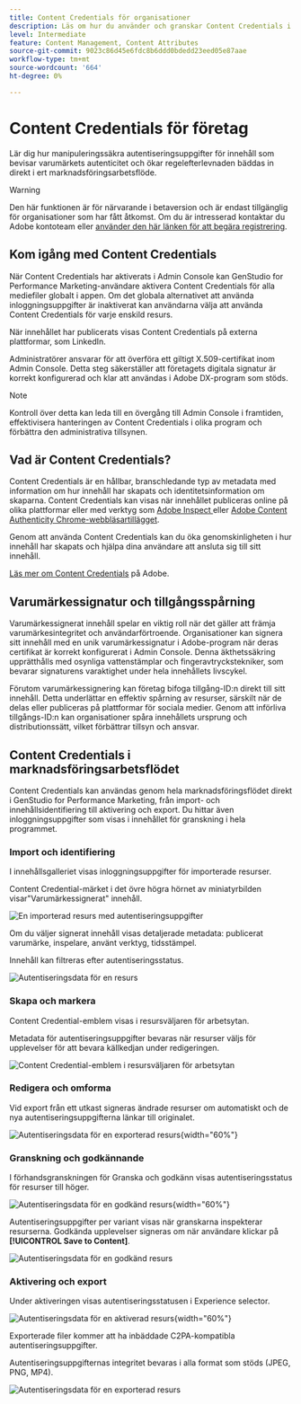 ```yaml
---
title: Content Credentials för organisationer
description: Läs om hur du använder och granskar Content Credentials i GenStudio for Performance Marketing.
level: Intermediate
feature: Content Management, Content Attributes
source-git-commit: 9023c86d45e6fdc8b6ddd0bdedd23eed05e87aae
workflow-type: tm+mt
source-wordcount: '664'
ht-degree: 0%

---
```


# Content Credentials för företag

Lär dig hur manipuleringssäkra autentiseringsuppgifter för innehåll som bevisar varumärkets autenticitet och ökar regelefterlevnaden bäddas in direkt i ert marknadsföringsarbetsflöde.

>[!WARNING]
>
> Den här funktionen är för närvarande i betaversion och är endast tillgänglig för organisationer som har fått åtkomst. Om du är intresserad kontaktar du Adobe kontoteam eller [använder den här länken för att begära registrering](https://www.feedbackprogram.adobe.com/c/a/5aWPEOthrDv22Mf9CyekOy?source=qr).


## Kom igång med Content Credentials

När Content Credentials har aktiverats i Admin Console kan GenStudio for Performance Marketing-användare aktivera Content Credentials för alla mediefiler globalt i appen. Om det globala alternativet att använda inloggningsuppgifter är inaktiverat kan användarna välja att använda Content Credentials för varje enskild resurs.

När innehållet har publicerats visas Content Credentials på externa plattformar, som LinkedIn.

Administratörer ansvarar för att överföra ett giltigt X.509-certifikat inom Admin Console. Detta steg säkerställer att företagets digitala signatur är korrekt konfigurerad och klar att användas i Adobe DX-program som stöds.

>[!NOTE]
>
>Kontroll över detta kan leda till en övergång till Admin Console i framtiden, effektivisera hanteringen av Content Credentials i olika program och förbättra den administrativa tillsynen.

## Vad är Content Credentials? 

Content Credentials är en hållbar, branschledande typ av metadata med information om hur innehåll har skapats och identitetsinformation om skaparna. Content Credentials kan visas när innehållet publiceras online på olika plattformar eller med verktyg som [Adobe Inspect ](https://contentauthenticity.adobe.com/inspect) eller [Adobe Content Authenticity Chrome-webbläsartillägget](https://helpx.adobe.com/creative-cloud/help/cai/adobe-content-authenticity-chrome-browser-extension.html).  

Genom att använda Content Credentials kan du öka genomskinligheten i hur innehåll har skapats och hjälpa dina användare att ansluta sig till sitt innehåll.

[Läs mer om Content Credentials](https://helpx.adobe.com/creative-cloud/help/content-credentials.html) på Adobe.

## Varumärkessignatur och tillgångsspårning

Varumärkessignerat innehåll spelar en viktig roll när det gäller att främja varumärkesintegritet och användarförtroende. Organisationer kan signera sitt innehåll med en unik varumärkessignatur i Adobe-program när deras certifikat är korrekt konfigurerat i Admin Console. Denna äkthetssäkring upprätthålls med osynliga vattenstämplar och fingeravtryckstekniker, som bevarar signaturens varaktighet under hela innehållets livscykel.

Förutom varumärkessignering kan företag bifoga tillgång-ID:n direkt till sitt innehåll. Detta underlättar en effektiv spårning av resurser, särskilt när de delas eller publiceras på plattformar för sociala medier. Genom att införliva tillgångs-ID:n kan organisationer spåra innehållets ursprung och distributionssätt, vilket förbättrar tillsyn och ansvar.

## Content Credentials i marknadsföringsarbetsflödet

Content Credentials kan användas genom hela marknadsföringsflödet direkt i GenStudio for Performance Marketing, från import- och innehållsidentifiering till aktivering och export. Du hittar även inloggningsuppgifter som visas i innehållet för granskning i hela programmet.

### Import och identifiering

I innehållsgalleriet visas inloggningsuppgifter för importerade resurser.

Content Credential-märket i det övre högra hörnet av miniatyrbilden visar&quot;Varumärkessignerat&quot; innehåll.

![En importerad resurs med autentiseringsuppgifter](./images/import-discovery1.png)

Om du väljer signerat innehåll visas detaljerade metadata: publicerat varumärke, inspelare, använt verktyg, tidsstämpel.

Innehåll kan filtreras efter autentiseringsstatus.

![Autentiseringsdata för en resurs](./images/import-discovery2.png)

### Skapa och markera

Content Credential-emblem visas i resursväljaren för arbetsytan.

Metadata för autentiseringsuppgifter bevaras när resurser väljs för upplevelser för att bevara källkedjan under redigeringen.

![Content Credential-emblem i resursväljaren för arbetsytan](./images/creation-selection1.png)

### Redigera och omforma

Vid export från ett utkast signeras ändrade resurser om automatiskt och de nya autentiseringsuppgifterna länkar till originalet.

![Autentiseringsdata för en exporterad resurs](./images/edit-and-transformation1.png){width="60%"}

### Granskning och godkännande

I förhandsgranskningen för Granska och godkänn visas autentiseringsstatus för resurser till höger.

![Autentiseringsdata för en godkänd resurs](./images/review-and-approve1.png){width="60%"}

Autentiseringsuppgifter per variant visas när granskarna inspekterar resurserna. Godkända upplevelser signeras om när användare klickar på **[!UICONTROL Save to Content]**.

![Autentiseringsdata för en godkänd resurs](./images/review-and-approve2.png)

### Aktivering och export

Under aktiveringen visas autentiseringsstatusen i Experience selector.

![Autentiseringsdata för en aktiverad resurs](./images/activate-export1.png){width="60%"}

Exporterade filer kommer att ha inbäddade C2PA-kompatibla autentiseringsuppgifter.

Autentiseringsuppgifternas integritet bevaras i alla format som stöds (JPEG, PNG, MP4).

![Autentiseringsdata för en exporterad resurs](./images/activate-export2.png)

